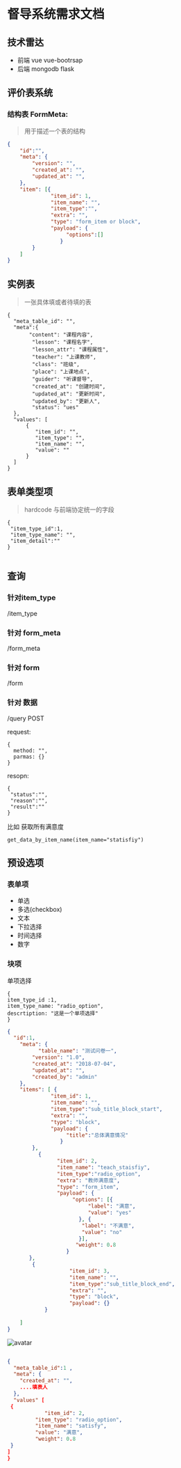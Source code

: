 # 督导系统需求文档

## 技术雷达

* 前端 vue vue-bootrsap
* 后端 mongodb flask

## 评价表系统

### 结构表 FormMeta:

> 用于描述一个表的结构
```json
{
    "id":"",
	"meta": {
        "version": "",
        "created_at": "",
        "updated_at": "",
	},
    "item": [{
              "item_id": 1,
              "item_name": "",
              "item_type":"",
              "extra": "",
              "type": "form_item or block",
              "payload": {
                   "options":[]
                 }
    	}
    ]
}
```

## 实例表 

> 一张具体填或者待填的表

```
{
  "meta_table_id": "",
  "meta":{
       "content": "课程内容",
        "lesson": "课程名字",
        "lesson_attr": "课程属性",
        "teacher": "上课教师",
        "class": "班级",
        "place": "上课地点",
        "guider": "听课督导",
        "created_at": "创建时间",
        "updated_at": "更新时间",
        "updated_by": "更新人",
        "status": "ues"
  },
  "values": [
      {
         "item_id": "",
         "item_type": "",
         "item_name": "",
         "value": ""
      }
  ]
}
```


## 表单类型项 

> hardcode 与前端协定统一的字段

```
{
 "item_type_id":1,
 "item_type_name": "",
 "item_detail":""
}
```

````

````


## 查询 

### 针对item_type

/item_type


### 针对 form_meta

/form_meta


### 针对 form

/form

### 针对 数据

/query POST

request:

```
{
  method: "",
  parmas: {}
}
```

resopn:

```
{
 "status":"",
 "reason":"",
 "result":""
}
```
比如 获取所有满意度

```
get_data_by_item_name(item_name="statisfiy")
```

## 预设选项

### 表单项
* 单选
* 多选(checkbox)
* 文本
* 下拉选择
* 时间选择
* 数字

### 块项


单项选择

```
{
item_type_id :1,
item_type_name: "radio_option",
descrtiption: "这是一个单项选择"
}
```

```json
{
  "id":1,
	"meta": {
	      "table_name": "测试问卷一",
        "version": "1.0",
        "created_at": "2018-07-04",
        "updated_at": "",
        "created_by": "admin"
	},
    "items": [ {
              "item_id": 1,
              "item_name": "",
              "item_type":"sub_title_block_start",
              "extra": "",
              "type": "block",
              "payload": {
                   "title":"总体满意情况"
                 }
    	},
    	  {
                "item_id": 2,
                "item_name": "teach_staisfiy",
                "item_type":"radio_option",
                "extra": "教师满意度",
                "type": "form_item",
                "payload": {
                     "options": [{
                          "label": "满意",
                          "value": "yes"
                       }, {
                        "label": "不满意",
                        "value": "no"
                       }],
                      "weight": 0.8
                   }
       },
    	{
                    "item_id": 3,
                    "item_name": "",
                    "item_type":"sub_title_block_end",
                    "extra": "",
                    "type": "block",
                    "payload": {}
          	}
      
    ]
}
```

![avatar](http://on-img.com/chart_image/5b40743fe4b07df3b42f705f.png)
```json

{
  "meta_table_id":1 ,
  "meta": {
  	"created_at": "",
    ....填表人
  },
  "values" [
 {
 	        "item_id": 2,
         "item_type": "radio_option",
         "item_name": "satisfy",
         "value": "满意",
         "weight": 0.8
 }
]
}



```

